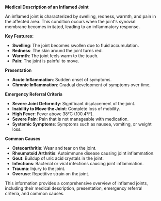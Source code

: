 **Medical Description of an Inflamed Joint**

An inflamed joint is characterized by swelling, redness, warmth, and pain in the affected area. This condition occurs when the joint's synovial membrane becomes irritated, leading to an inflammatory response.

**Key Features:**

- **Swelling**: The joint becomes swollen due to fluid accumulation.
- **Redness**: The skin around the joint turns red.
- **Warmth**: The joint feels warm to the touch.
- **Pain**: The joint is painful to move.

**Presentation**

- **Acute Inflammation**: Sudden onset of symptoms.
- **Chronic Inflammation**: Gradual development of symptoms over time.

**Emergency Referral Criteria**

- **Severe Joint Deformity**: Significant displacement of the joint.
- **Inability to Move the Joint**: Complete loss of mobility.
- **High Fever**: Fever above 38°C (100.4°F).
- **Severe Pain**: Pain that is not manageable with medication.
- **Systemic Symptoms**: Symptoms such as nausea, vomiting, or weight loss.

**Common Causes**

- **Osteoarthritis**: Wear and tear on the joint.
- **Rheumatoid Arthritis**: Autoimmune disease causing joint inflammation.
- **Gout**: Buildup of uric acid crystals in the joint.
- **Infections**: Bacterial or viral infections causing joint inflammation.
- **Trauma**: Injury to the joint.
- **Overuse**: Repetitive strain on the joint.

This information provides a comprehensive overview of inflamed joints, including their medical description, presentation, emergency referral criteria, and common causes.